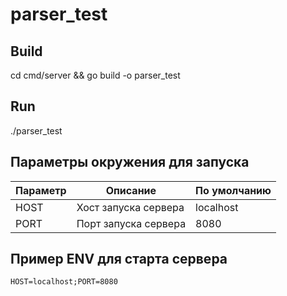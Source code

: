 # parser_test

## Build
cd cmd/server && go build -o parser_test

## Run
./parser_test

## Параметры окружения для запуска

| Параметр | Описание             | По умолчанию |
|----------|----------------------|--------------|
| HOST     | Хост запуска сервера | localhost    |
| PORT     | Порт запуска сервера | 8080         |

## Пример ENV для старта сервера
```
HOST=localhost;PORT=8080